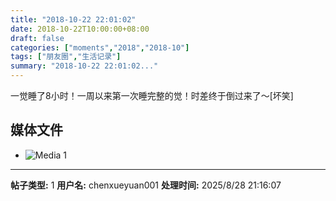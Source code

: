 ```yaml
---
title: "2018-10-22 22:01:02"
date: 2018-10-22T10:00:00+08:00
draft: false
categories: ["moments","2018","2018-10"]
tags: ["朋友圈","生活记录"]
summary: "2018-10-22 22:01:02..."
---
```


一觉睡了8小时！一周以来第一次睡完整的觉！时差终于倒过来了～[坏笑]

## 媒体文件

- ![Media 1](/Moments/photos/2018-10-22/201810222201020.jpg)

---

**帖子类型:** 1
**用户名:** chenxueyuan001
**处理时间:** 2025/8/28 21:16:07